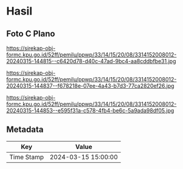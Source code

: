 # Hasil

## Foto C Plano

https://sirekap-obj-formc.kpu.go.id/52ff/pemilu/ppwp/33/14/15/20/08/3314152008012-20240315-144815--c6420d78-d40c-47ad-9bc4-aa8cddbfbe31.jpg

https://sirekap-obj-formc.kpu.go.id/52ff/pemilu/ppwp/33/14/15/20/08/3314152008012-20240315-144837--f678218e-07ee-4a43-b7d3-77ca2820ef26.jpg

https://sirekap-obj-formc.kpu.go.id/52ff/pemilu/ppwp/33/14/15/20/08/3314152008012-20240315-144853--e595f31a-c578-4fb4-be6c-5a9ada98df05.jpg


## Metadata

| Key        | Value               |
| ---------- | ------------------- |
| Time Stamp | 2024-03-15 15:00:00 |



